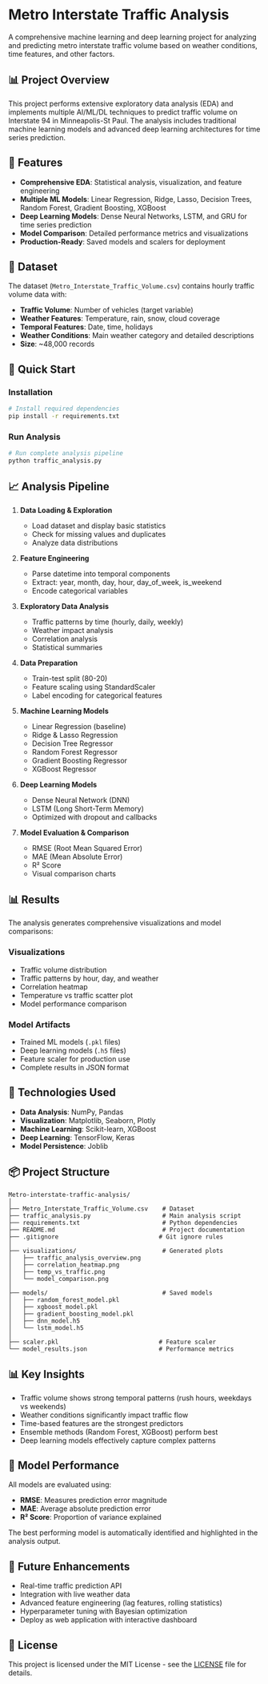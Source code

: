 # Metro Interstate Traffic Analysis

A comprehensive machine learning and deep learning project for analyzing and predicting metro interstate traffic volume based on weather conditions, time features, and other factors.

## 📊 Project Overview

This project performs extensive exploratory data analysis (EDA) and implements multiple AI/ML/DL techniques to predict traffic volume on Interstate 94 in Minneapolis-St Paul. The analysis includes traditional machine learning models and advanced deep learning architectures for time series prediction.

## 🎯 Features

- **Comprehensive EDA**: Statistical analysis, visualization, and feature engineering
- **Multiple ML Models**: Linear Regression, Ridge, Lasso, Decision Trees, Random Forest, Gradient Boosting, XGBoost
- **Deep Learning Models**: Dense Neural Networks, LSTM, and GRU for time series prediction
- **Model Comparison**: Detailed performance metrics and visualizations
- **Production-Ready**: Saved models and scalers for deployment

## 📁 Dataset

The dataset (`Metro_Interstate_Traffic_Volume.csv`) contains hourly traffic volume data with:
- **Traffic Volume**: Number of vehicles (target variable)
- **Weather Features**: Temperature, rain, snow, cloud coverage
- **Temporal Features**: Date, time, holidays
- **Weather Conditions**: Main weather category and detailed descriptions
- **Size**: ~48,000 records

## 🚀 Quick Start

### Installation

```bash
# Install required dependencies
pip install -r requirements.txt
```

### Run Analysis

```bash
# Run complete analysis pipeline
python traffic_analysis.py
```

## 📈 Analysis Pipeline

1. **Data Loading & Exploration**
   - Load dataset and display basic statistics
   - Check for missing values and duplicates
   - Analyze data distributions

2. **Feature Engineering**
   - Parse datetime into temporal components
   - Extract: year, month, day, hour, day_of_week, is_weekend
   - Encode categorical variables

3. **Exploratory Data Analysis**
   - Traffic patterns by time (hourly, daily, weekly)
   - Weather impact analysis
   - Correlation analysis
   - Statistical summaries

4. **Data Preparation**
   - Train-test split (80-20)
   - Feature scaling using StandardScaler
   - Label encoding for categorical features

5. **Machine Learning Models**
   - Linear Regression (baseline)
   - Ridge & Lasso Regression
   - Decision Tree Regressor
   - Random Forest Regressor
   - Gradient Boosting Regressor
   - XGBoost Regressor

6. **Deep Learning Models**
   - Dense Neural Network (DNN)
   - LSTM (Long Short-Term Memory)
   - Optimized with dropout and callbacks

7. **Model Evaluation & Comparison**
   - RMSE (Root Mean Squared Error)
   - MAE (Mean Absolute Error)
   - R² Score
   - Visual comparison charts

## 📊 Results

The analysis generates comprehensive visualizations and model comparisons:

### Visualizations
- Traffic volume distribution
- Traffic patterns by hour, day, and weather
- Correlation heatmap
- Temperature vs traffic scatter plot
- Model performance comparison

### Model Artifacts
- Trained ML models (`.pkl` files)
- Deep learning models (`.h5` files)
- Feature scaler for production use
- Complete results in JSON format

## 🔧 Technologies Used

- **Data Analysis**: NumPy, Pandas
- **Visualization**: Matplotlib, Seaborn, Plotly
- **Machine Learning**: Scikit-learn, XGBoost
- **Deep Learning**: TensorFlow, Keras
- **Model Persistence**: Joblib

## 📦 Project Structure

```
Metro-interstate-traffic-analysis/
│
├── Metro_Interstate_Traffic_Volume.csv    # Dataset
├── traffic_analysis.py                    # Main analysis script
├── requirements.txt                       # Python dependencies
├── README.md                              # Project documentation
├── .gitignore                            # Git ignore rules
│
├── visualizations/                        # Generated plots
│   ├── traffic_analysis_overview.png
│   ├── correlation_heatmap.png
│   ├── temp_vs_traffic.png
│   └── model_comparison.png
│
├── models/                                # Saved models
│   ├── random_forest_model.pkl
│   ├── xgboost_model.pkl
│   ├── gradient_boosting_model.pkl
│   ├── dnn_model.h5
│   └── lstm_model.h5
│
├── scaler.pkl                            # Feature scaler
└── model_results.json                    # Performance metrics
```

## 📊 Key Insights

- Traffic volume shows strong temporal patterns (rush hours, weekdays vs weekends)
- Weather conditions significantly impact traffic flow
- Time-based features are the strongest predictors
- Ensemble methods (Random Forest, XGBoost) perform best
- Deep learning models effectively capture complex patterns

## 🎯 Model Performance

All models are evaluated using:
- **RMSE**: Measures prediction error magnitude
- **MAE**: Average absolute prediction error
- **R² Score**: Proportion of variance explained

The best performing model is automatically identified and highlighted in the analysis output.

## 🔮 Future Enhancements

- Real-time traffic prediction API
- Integration with live weather data
- Advanced feature engineering (lag features, rolling statistics)
- Hyperparameter tuning with Bayesian optimization
- Deploy as web application with interactive dashboard

## 📝 License

This project is licensed under the MIT License - see the [LICENSE](LICENSE) file for details.
